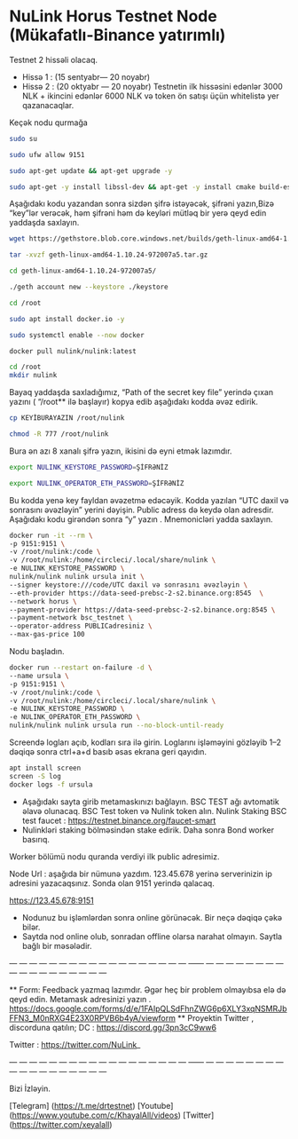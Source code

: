 # NuLink Horus Testnet Node (Mükafatlı-Binance yatırımlı)
Testnet 2 hissəli olacaq.
* Hissə 1 : (15 sentyabr— 20 noyabr)
* Hissə 2 : (20 oktyabr — 20 noyabr)
Testnetin ilk hissəsini edənlər 3000 NLK + ikincini edənlər 6000 NLK və token ön satışı üçün whitelistə yer qazanacaqlar.

Keçək nodu qurmağa

```bash
sudo su
```
```bash
sudo ufw allow 9151
```
```bash
sudo apt-get update && apt-get upgrade -y
```
```bash
sudo apt-get -y install libssl-dev && apt-get -y install cmake build-essential git wget jq make gcc
```


Aşağıdakı kodu yazandan sonra sizdən şifrə istəyəcək, şifrəni yazın,Bizə “key”lər verəcək, həm şifrəni həm də keyləri mütləq bir yerə qeyd edin yaddaşda saxlayın.

```bash
wget https://gethstore.blob.core.windows.net/builds/geth-linux-amd64-1.10.24-972007a5.tar.gz

tar -xvzf geth-linux-amd64-1.10.24-972007a5.tar.gz

cd geth-linux-amd64-1.10.24-972007a5/

./geth account new --keystore ./keystore
```
```bash
cd /root
```
```bash
sudo apt install docker.io -y
```
```bash
sudo systemctl enable --now docker
```
```bash
docker pull nulink/nulink:latest
```
```bash
cd /root
mkdir nulink
```
Bayaq yaddaşda saxladığımız, “Path of the secret key file” yerində çıxan yazını ( “/root** ilə başlayır) kopya edib aşağıdakı kodda əvəz edirik.


```bash
cp KEYİBURAYAZIN /root/nulink
```
```bash
chmod -R 777 /root/nulink
```
Bura ən azı 8 xanalı şifrə yazın, ikisini də eyni etmək lazımdır.

```bash
export NULINK_KEYSTORE_PASSWORD=ŞİFRƏNİZ

export NULINK_OPERATOR_ETH_PASSWORD=ŞİFRƏNİZ
```
Bu kodda yenə key fayldan əvəzetmə edəcəyik.
Kodda yazılan “UTC daxil və sonrasını əvəzləyin” yerini dəyişin. Public adress də keydə olan adresdir.
Aşağıdakı kodu girəndən sonra “y” yazın . Mnemonicləri yadda saxlayın.
```bash
docker run -it --rm \
-p 9151:9151 \
-v /root/nulink:/code \
-v /root/nulink:/home/circleci/.local/share/nulink \
-e NULINK_KEYSTORE_PASSWORD \
nulink/nulink nulink ursula init \
--signer keystore:///code/UTC daxil və sonrasını əvəzləyin \
--eth-provider https://data-seed-prebsc-2-s2.binance.org:8545  \
--network horus \
--payment-provider https://data-seed-prebsc-2-s2.binance.org:8545 \
--payment-network bsc_testnet \
--operator-address PUBLICadresiniz \
--max-gas-price 100
```
Nodu başladın.
```bash
docker run --restart on-failure -d \
--name ursula \
-p 9151:9151 \
-v /root/nulink:/code \
-v /root/nulink:/home/circleci/.local/share/nulink \
-e NULINK_KEYSTORE_PASSWORD \
-e NULINK_OPERATOR_ETH_PASSWORD \
nulink/nulink nulink ursula run --no-block-until-ready
```
Screendə logları açıb, kodları sıra ilə girin. Loglarını işləməyini gözləyib 1–2 dəqiqə sonra ctrl+a+d basıb əsas ekrana geri qayıdın.
```bash
apt install screen
screen -S log
docker logs -f ursula
```
* Aşağıdakı sayta girib metamaskınızı bağlayın. BSC TEST ağı avtomatik əlavə olunacaq. BSC Test token və Nulink token alın.
 Nulink Staking
BSC test faucet : https://testnet.binance.org/faucet-smart
* Nulinkləri staking bölməsindən stake edirik. Daha sonra Bond worker basırıq.

Worker bölümü nodu quranda verdiyi ilk public adresimiz.

Node Url : aşağıda bir nümunə yazdım. 123.45.678 yerinə serverinizin ip adresini yazacaqsınız. Sonda olan 9151 yerində qalacaq.

https://123.45.678:9151
* Nodunuz bu işləmlərdən sonra online görünəcək. Bir neçə dəqiqə çəkə bilər.
* Saytda nod online olub, sonradan offline olarsa narahat olmayın. Saytla bağlı bir məsələdir.

— — — — — — — — — — — — — — — — — — —— — — — — — — — — — — — — — — — — — —

** Form: Feedback yazmaq lazımdır. Əgər heç bir problem olmayıbsa elə də qeyd edin. Metamask adresinizi yazın .
https://docs.google.com/forms/d/e/1FAIpQLSdFhnZWG6p6XLY3xqNSMRJbFFN3_M0nRXG4E23X0RPVB6b4yA/viewform
** Proyektin Twitter , discorduna qatılın;
DC : https://discord.gg/3pn3cC9ww6

Twitter : https://twitter.com/NuLink_

— — — — — — — — — — — — — — — — — — —— — — — — — — — — — — — — — — — — — —

Bizi İzləyin.

[Telegram] (https://t.me/drtestnet)  [Youtube] (https://www.youtube.com/c/KhayalAll/videos) [Twitter] (https://twitter.com/xeyalall)

